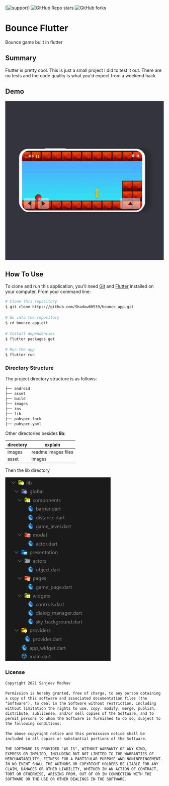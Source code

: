 
[![support](https://img.shields.io/badge/plateform-flutter%7Candroid%20studio-9cf?style=for-the-badge&logo=appveyor)]      ![GitHub Repo stars](https://img.shields.io/github/stars/Shadow60539/bounce_game?style=for-the-badge)      ![GitHub forks](https://img.shields.io/github/forks/Shadow60539/bounce_game?style=for-the-badge)


# Bounce Flutter

Bounce game built in flutter

## Summary
Flutter is pretty cool. This is just a small project I did to
test it out. There are no tests and the code quality is what you'd expect
from a weekend hack.

## Demo
![Demo Gif](images/demo.gif)


## How To Use

To clone and run this application, you'll need [Git](https://git-scm.com) and [Flutter](https://flutter.dev/docs/get-started/install) installed on your computer. From your command line:

```bash
# Clone this repository
$ git clone https://github.com/Shadow60539/bounce_app.git

# Go into the repository
$ cd bounce_app.git

# Install dependencies
$ flutter packages get

# Run the app
$ flutter run
```

### Directory Structure

The project directory structure is as follows:

```
├── android
├── asset
├── build
├── images
├── ios
├── lib
├── pubspec.lock
├── pubspec.yaml

```

Other directories besides **lib**:

directory | explain
---|---
images | readme images files
asset | images 

Then the lib directory


![lib](images/lib.png)


### License
````
Copyright 2021 Sanjeev Madhav

Permission is hereby granted, free of charge, to any person obtaining a copy of this software and associated documentation files (the "Software"), to deal in the Software without restriction, including without limitation the rights to use, copy, modify, merge, publish, distribute, sublicense, and/or sell copies of the Software, and to permit persons to whom the Software is furnished to do so, subject to the following conditions:

The above copyright notice and this permission notice shall be included in all copies or substantial portions of the Software.

THE SOFTWARE IS PROVIDED "AS IS", WITHOUT WARRANTY OF ANY KIND, EXPRESS OR IMPLIED, INCLUDING BUT NOT LIMITED TO THE WARRANTIES OF MERCHANTABILITY, FITNESS FOR A PARTICULAR PURPOSE AND NONINFRINGEMENT. IN NO EVENT SHALL THE AUTHORS OR COPYRIGHT HOLDERS BE LIABLE FOR ANY CLAIM, DAMAGES OR OTHER LIABILITY, WHETHER IN AN ACTION OF CONTRACT, TORT OR OTHERWISE, ARISING FROM, OUT OF OR IN CONNECTION WITH THE SOFTWARE OR THE USE OR OTHER DEALINGS IN THE SOFTWARE.
````
